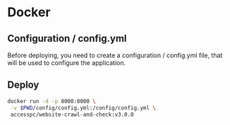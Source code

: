 # Docker

## Configuration / config.yml

Before deploying, you need to create a configuration / config.yml file, that will be used to configure the application.

## Deploy

```bash
docker run -d -p 8000:8000 \
 -v $PWD/config/config.yml:/config/config.yml \
 accesspc/website-crawl-and-check:v3.0.0
```

